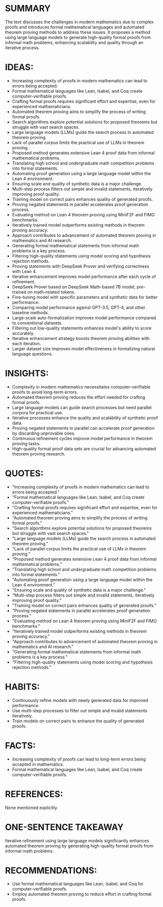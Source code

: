 # SUMMARY
The text discusses the challenges in modern mathematics due to complex proofs and introduces formal mathematical languages and automated theorem proving methods to address these issues. It proposes a method using large language models to generate high-quality formal proofs from informal math problems, enhancing scalability and quality through an iterative process.

# IDEAS:
- Increasing complexity of proofs in modern mathematics can lead to errors being accepted.
- Formal mathematical languages like Lean, Isabel, and Coq create computer-verifiable proofs.
- Crafting formal proofs requires significant effort and expertise, even for experienced mathematicians.
- Automated theorem proving aims to simplify the process of writing formal proofs.
- Search algorithms explore potential solutions for proposed theorems but struggle with vast search spaces.
- Large language models (LLMs) guide the search process in automated theorem proving.
- Lack of parallel corpus limits the practical use of LLMs in theorem proving.
- Proposed method generates extensive Lean 4 proof data from informal mathematical problems.
- Translating high school and undergraduate math competition problems into formal statements.
- Automating proof generation using a large language model within the Lean 4 environment.
- Ensuring scale and quality of synthetic data is a major challenge.
- Multi-step process filters out simple and invalid statements, iteratively improving proof quality.
- Training model on correct pairs enhances quality of generated proofs.
- Proving negated statements in parallel accelerates proof generation process.
- Evaluating method on Lean 4 theorem proving using MiniF2F and FIMO benchmarks.
- Iteratively trained model outperforms existing methods in theorem proving accuracy.
- Approach contributes to advancement of automated theorem proving in mathematics and AI research.
- Generating formal mathematical statements from informal math problems is a key process.
- Filtering high-quality statements using model scoring and hypothesis rejection methods.
- Proving statements with DeepSeek Prover and verifying correctness with Lean 4.
- Iterative enhancement improves model performance after each cycle of refinement.
- DeepSeek Prover based on DeepSeek Math-based 7B model, pre-trained on math-related tokens.
- Fine-tuning model with specific parameters and synthetic data for better performance.
- Comparing model performance against GPT-3.5, GPT-4, and other baseline methods.
- Large-scale auto-formalization improves model performance compared to conventional datasets.
- Filtering out low-quality statements enhances model's ability to score accurately.
- Iterative enhancement strategy boosts theorem proving abilities with each iteration.
- Larger dataset size improves model effectiveness in formalizing natural language questions.

# INSIGHTS:
- Complexity in modern mathematics necessitates computer-verifiable proofs to avoid long-term errors.
- Automated theorem proving reduces the effort needed for crafting formal proofs.
- Large language models can guide search processes but need parallel corpora for practical use.
- Iterative processes enhance the quality and scalability of synthetic proof data.
- Proving negated statements in parallel can accelerate proof generation by discarding unprovable ones.
- Continuous refinement cycles improve model performance in theorem proving tasks.
- High-quality formal proof data sets are crucial for advancing automated theorem proving research.

# QUOTES:
- "Increasing complexity of proofs in modern mathematics can lead to errors being accepted."
- "Formal mathematical languages like Lean, Isabel, and Coq create computer-verifiable proofs."
- "Crafting formal proofs requires significant effort and expertise, even for experienced mathematicians."
- "Automated theorem proving aims to simplify the process of writing formal proofs."
- "Search algorithms explore potential solutions for proposed theorems but struggle with vast search spaces."
- "Large language models (LLMs) guide the search process in automated theorem proving."
- "Lack of parallel corpus limits the practical use of LLMs in theorem proving."
- "Proposed method generates extensive Lean 4 proof data from informal mathematical problems."
- "Translating high school and undergraduate math competition problems into formal statements."
- "Automating proof generation using a large language model within the Lean 4 environment."
- "Ensuring scale and quality of synthetic data is a major challenge."
- "Multi-step process filters out simple and invalid statements, iteratively improving proof quality."
- "Training model on correct pairs enhances quality of generated proofs."
- "Proving negated statements in parallel accelerates proof generation process."
- "Evaluating method on Lean 4 theorem proving using MiniF2F and FIMO benchmarks."
- "Iteratively trained model outperforms existing methods in theorem proving accuracy."
- "Approach contributes to advancement of automated theorem proving in mathematics and AI research."
- "Generating formal mathematical statements from informal math problems is a key process."
- "Filtering high-quality statements using model scoring and hypothesis rejection methods."
  
# HABITS:
- Continuously refine models with newly generated data for improved performance.
- Use multi-step processes to filter out simple and invalid statements iteratively.
- Train models on correct pairs to enhance the quality of generated proofs.
  
# FACTS:
- Increasing complexity of proofs can lead to long-term errors being accepted in mathematics.
- Formal mathematical languages like Lean, Isabel, and Coq create computer-verifiable proofs.
  
# REFERENCES:
None mentioned explicitly.

# ONE-SENTENCE TAKEAWAY
Iterative refinement using large language models significantly enhances automated theorem proving by generating high-quality formal proofs from informal math problems.

# RECOMMENDATIONS:
- Use formal mathematical languages like Lean, Isabel, and Coq for computer-verifiable proofs.
- Employ automated theorem proving to reduce effort in crafting formal proofs.
